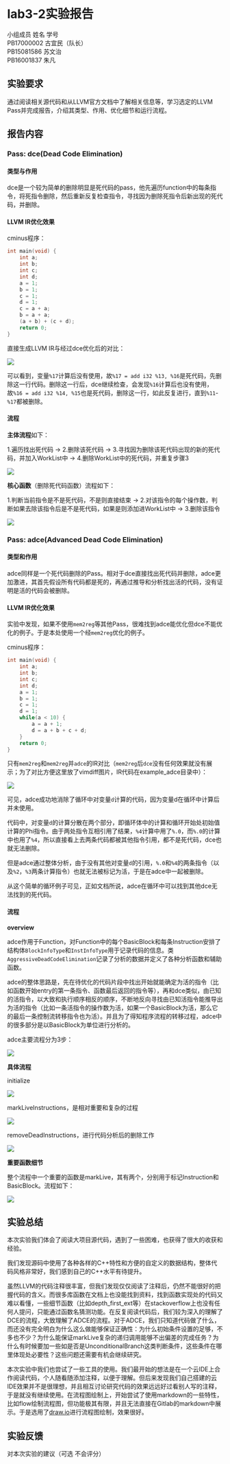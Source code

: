 # lab3-2实验报告

小组成员 姓名 学号  
PB17000002 古宜民（队长）  
PB15081586 苏文治  
PB16001837 朱凡  


## 实验要求

通过阅读相关源代码和从LLVM官方文档中了解相关信息等，学习选定的LLVM Pass并完成报告，介绍其类型、作用、优化细节和运行流程。

## 报告内容

### Pass: dce(Dead Code Elimination)

#### 类型与作用

dce是一个较为简单的删除明显是死代码的pass，他先遍历function中的每条指令，将死指令删除，然后重新反复检查指令，寻找因为删除死指令后新出现的死代码，并删除。

#### LLVM IR优化效果

cminus程序：

```c
int main(void) {
	int a;
	int b;
	int c;
	int d;
	a = 1;
	b = 1;
	c = 1;
	d = 1;
	c = a + a;
	b = a + a;
	(a + b) + (c + d);
	return 0;
}
```

直接生成LLVM IR与经过dce优化后的对比：

![](src/dce.png)

可以看到，变量`%17`计算后没有使用，故`%17 = add i32 %13, %16`是死代码，先删除这一行代码。删除这一行后，dce继续检查，会发现`%16`计算后也没有使用，故`%16 = add i32 %14, %15`也是死代码，删除这一行，如此反复进行，直到`%11`-`%17`都被删除。

#### 流程

**主体流程**如下：

1.遍历找出死代码 -> 2.删除该死代码 -> 3.寻找因为删除该死代码出现的新的死代码，并加入WorkList中 -> 4.删除WorkList中的死代码，并重复步骤3

![](src/dce_eliminateDeadCode.png)

**核心函数**（删除死代码函数）流程如下：

1.判断当前指令是不是死代码，不是则直接结束 -> 2.对该指令的每个操作数，判断如果去除该指令后是不是死代码，如果是则添加进WorkList中 -> 3.删除该指令

![](src/dce_DCEInstruction.png)

### Pass: adce(Advanced Dead Code Elimination)

#### 类型和作用

adce同样是一个死代码删除的Pass。相对于dce直接找出死代码并删除，adce更加激进，其首先假设所有代码都是死的，再通过推导和分析找出活的代码，没有证明是活的代码会被删除。

#### LLVM IR优化效果

实验中发现，如果不使用`mem2reg`等其他Pass，很难找到adce能优化但dce不能优化的例子。于是本处使用一个经`mem2reg`优化的例子。

cminus程序：

```c
int main(void) {
	int a;
	int b;
	int c;
	int d;
	a = 1;
	b = 1;
	c = 1;
	d = 1;
	while(a < 10) {
		a = a + 1;
		d = a + b + c + d;
	}
	return 0;
}
```

只有`mem2reg`和`mem2reg`并`adce`的IR对比（`mem2reg`后`dce`没有任何效果就没有展示；为了对比方便这里放了vimdiff图片，IR代码在example_adce目录中）：

![](./src/adce.png)

可见，adce成功地消除了循环中对变量`d`计算的代码，因为变量d在循环中计算后并未使用。

代码中，对变量`d`的计算分散在两个部分，即循环体中的计算和循环开始处初始值计算的Phi指令。由于两处指令互相引用了结果，`%4`计算中用了`%.0`，而`%.0`的计算中也用了`%4`，所以直接看上去两条代码都被其他指令引用，都不是死代码，dce也就无法删除。

但是adce通过整体分析，由于没有其他对变量`d`的引用，`%.0`和`%4`的两条指令（以及`%2`，`%3`两条计算指令）也就无法被标记为活，于是在adce中一起被删除。

从这个简单的循环例子可见，正如文档所说，adce在循环中可以找到其他dce无法找到的死代码。

#### 流程

**overview**

adce作用于Function，对Function中的每个BasicBlock和每条Instruction安排了结构体`BlockInfoType`和`InstInfoType`用于记录代码的信息。类`AggressiveDeadCodeElimination`记录了分析的数据并定义了各种分析函数和辅助函数。

adce的整体思路是，先在待优化的代码片段中找出开始就能确定为活的指令（比如函数开始entry的第一条指令、函数最后返回的指令等），再和dce类似，由已知的活指令，以大致和执行顺序相反的顺序，不断地反向寻找由已知活指令能推导出为活的指令（比如一条活指令的操作数为活，如果一个BasicBlock为活，那么它的最后一条控制流转移指令也为活）。并且为了得知程序流程的转移过程，adce中的很多部分是以BasicBlock为单位进行分析的。

adce主要流程分为3步：

![](src/adce_overview.png)

**具体流程**

initialize

![](./src/adce_init.png)

markLiveInstructions，是相对重要和复杂的过程

![](./src/adce_markLiveInstructions.png)


removeDeadInstructions，进行代码分析后的删除工作

![](./src/adce_removeDeadInstructions.png)

**重要函数细节**

整个流程中一个重要的函数是markLive，其有两个，分别用于标记Instruction和BasicBlock。流程如下：

![](./src/adce_markLive.png)

## 实验总结

本次实验我们体会了阅读大项目源代码，遇到了一些困难，也获得了很大的收获和经验。

我们发现源码中使用了各种各样的C++特性和方便的自定义的数据结构，整体代码风格非常好，我们感到自己的C++水平有待提升。

虽然LLVM的代码注释很丰富，但我们发现仅仅阅读了注释后，仍然不能很好的把握代码的含义。而很多库函数在文档上也没能找到资料，找到函数实现处的代码又难以看懂，一些细节函数（比如depth_first_ext等）在stackoverflow上也没有任何人提问，只能通过函数名猜测功能。在反复阅读代码后，我们较为深入的理解了DCE的流程，大致理解了ADCE的流程。对于ADCE，我们只知道代码做了什么，而还没有完全明白为什么这么做能够保证正确性：为什么初始条件设置的足够，不多也不少？为什么能保证markLive复杂的递归调用能够不出偏差的完成任务？为什么有时候要加一些如是否是UnconditionalBranch这类判断条件，这些条件在哪里体现处必要性？这些问题还需要有机会继续研究。

本次实验中我们也尝试了一些工具的使用。我们最开始的想法是在一个云IDE上合作阅读代码，个人随看随添加注释，以便于理解。但后来发现我们自己搭建的云IDE效果并不是很理想，并且相互讨论研究代码的效果远远好过看别人写的注释，于是就没有继续使用。在流程图绘制上，开始尝试了使用markdown的一些特性，比如flow绘制流程图，但功能极其有限，并且无法直接在Gitlab的markdown中展示。于是选用了[draw.io](https://www.draw.io)进行流程图绘制，效果很好。

## 实验反馈

对本次实验的建议（可选 不会评分）
